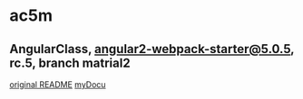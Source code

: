 # ac5m
## AngularClass, angular2-webpack-starter@5.0.5, rc.5, branch matrial2

[original README](docu/README.md)
[myDocu](docu/DOCU.md)